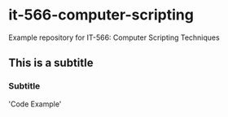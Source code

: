 # it-566-computer-scripting
Example repository for IT-566: Computer Scripting Techniques

## This is a subtitle

### Subtitle

'Code Example'
